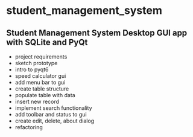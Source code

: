 ﻿# student_management_system
## Student Management System Desktop GUI app with SQLite and PyQt
  - project requirements
  - sketch prototype
  - intro to pyqt6
  - speed calculator gui
  - add menu bar to gui
  - create table structure
  - populate table with data
  - insert new record
  - implement search functionality
  - add toolbar and status to gui
  - create edit, delete, about dialog
  - refactoring
